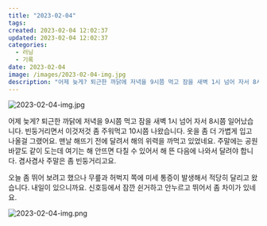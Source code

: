 ```yaml
---
title: "2023-02-04"
tags:
created: 2023-02-04 12:02:37
updated: 2023-02-04 12:02:37
categories:
  - 러닝
  - 기록
date: 2023-02-04
image: /images/2023-02-04-img.jpg
description: "어제 늦게? 퇴근한 까닭에 저녁을 9시쯤 먹고 잠을 새벽 1시 넘어 자서 8시쯤 일어났습니다. 빈둥거리면서 이것저것 좀 주워먹고 10시쯤 나왔습니다. 옷을 좀 더 가볍게 입고 나올걸 그랬어요. 맨날 해뜨기 전에 달려서 해의 위력을 까먹고 있었네요. 주말에는 공원 바깥도 같이 도는데 여기"
---
```


![2023-02-04-img.jpg](/images/2023-02-04-img.jpg)
 
 

어제 늦게? 퇴근한 까닭에 저녁을 9시쯤 먹고 잠을 새벽 1시 넘어 자서 8시쯤 일어났습니다. 빈둥거리면서 이것저것 좀 주워먹고 10시쯤 나왔습니다. 옷을 좀 더 가볍게 입고 나올걸 그랬어요. 맨날 해뜨기 전에 달려서 해의 위력을 까먹고 있었네요. 주말에는 공원 바깥도 같이 도는데 여기는 해 안뜨면 다칠 수 있어서 해 뜬 다음에 나와서 달려야 합니다. 겸사겸사 주말은 좀 빈둥거리고요.

오늘 좀 뛰어 보려고 했으나 무릎과 허벅지 쪽에 미세 통증이 발생해서 적당히 달리고 왔습니다. 내일이 있으니까요. 신호등에서 잠깐 쉰거하고 안누르고 뛰어서 좀 차이가 있네요. 

 
 ![2023-02-04-img.png](/images/2023-02-04-img.png)

